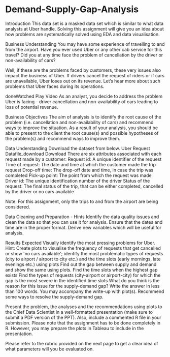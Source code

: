 # Demand-Supply-Gap-Analysis
Introduction
This data set is a masked data set which is similar to what data analysts at Uber handle. Solving this assignment will give you an idea about how problems are systematically solved using EDA and data visualisation. 
 
Business Understanding
You may have some experience of travelling to and from the airport. Have you ever used Uber or any other cab service for this travel? Did you at any time face the problem of cancellation by the driver or non-availability of cars?
 
Well, if these are the problems faced by customers, these very issues also impact the business of Uber. If drivers cancel the request of riders or if cars are unavailable, Uber loses out on its revenue. Let’s hear more about such problems that Uber faces during its operations.
 
doneWatched
Play Video
As an analyst, you decide to address the problem Uber is facing - driver cancellation and non-availability of cars leading to loss of potential revenue. 
 
Business Objectives
The aim of analysis is to identify the root cause of the problem (i.e. cancellation and non-availability of cars) and recommend ways to improve the situation. As a result of your analysis, you should be able to present to the client the root cause(s) and possible hypotheses of the problem(s) and recommend ways to improve them.  
 
Data Understanding
Download the dataset from below.
Uber Request Datafile_download	Download
There are six attributes associated with each request made by a customer:
Request id: A unique identifier of the request
Time of request: The date and time at which the customer made the trip request
Drop-off time: The drop-off date and time, in case the trip was completed 
Pick-up point: The point from which the request was made
Driver id: The unique identification number of the driver
Status of the request: The final status of the trip, that can be either completed, cancelled by the driver or no cars available
 
Note: For this assignment, only the trips to and from the airport are being considered.
 
Data Cleaning and Preparation - Hints
Identify the data quality issues and clean the data so that you can use it for analysis.
Ensure that the dates and time are in the proper format. Derive new variables which will be useful for analysis.
 
Results Expected
Visually identify the most pressing problems for Uber. 
Hint: Create plots to visualise the frequency of requests that get cancelled or show 'no cars available'; identify the most problematic types of requests (city to airport / airport to city etc.) and the time slots (early mornings, late evenings etc.) using plots
Find out the gap between supply and demand and show the same using plots.
Find the time slots when the highest gap exists
Find the types of requests (city-airport or airport-city) for which the gap is the most severe in the identified time slots
What do you think is the reason for this issue for the supply-demand gap? Write the answer in less than 100 words. You may accompany the write-up with plot(s).
 Recommend some ways to resolve the supply-demand gap.
 
Present the problem, the analyses and the recommendations using plots to the Chief Data Scientist in a well-formatted presentation (make sure to submit a PDF version of the PPT). Also, include a commented R file in your submission. Please note that the assignment has to be done completely in R. However, you may prepare the plots in Tableau to include in the presentation.
 
Please refer to the rubric provided on the next page to get a clear idea of what parameters will you be evaluated on.
